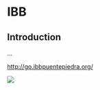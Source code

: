 IBB 
=======================

Introduction
------------
...

<a href="http://go.ibbpuentepiedra.org/" target="_blank">http://go.ibbpuentepiedra.org/</a>



<a href="" target="_blank"><img src="http://1.bp.blogspot.com/-Q6QkviZbrdU/Ux6_k7m6noI/AAAAAAAAA0E/2z7JDqCYkv4/s1600/Selecci%C3%B3n_017.png"/></a>



